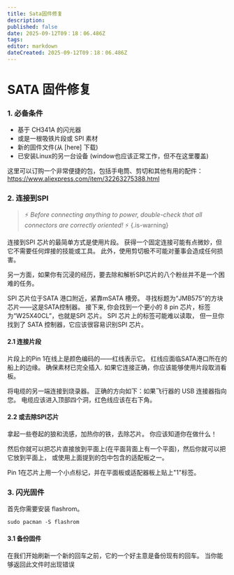 ```yaml
---
title: Sata固件修复
description:
published: false
date: 2025-09-12T09：18：06.486Z
tags:
editor: markdown
dateCreated: 2025-09-12T09：18：06.486Z
---
```


# SATA 固件修复

### 1. 必备条件

- 基于 CH341A 的闪光器
- 或是一根吸铁片段或 SPI 素材
- 新的固件文件(从 [here] 下载)
- 已安装Linux的另一台设备 (window也应该正常工作，但不在这里覆盖)

这里可以订购一个非常便捷的包，包括手电筒、剪切和其他有用的配件：
https://www.aliexpress.com/item/32263275388.html

### 2. 连接到SPI

> ⚡ _Before connecting anything to power, double-check that all connectors are correctly oriented!_ ⚡
> {.is-warning}

连接到SPI 芯片的最简单方式是使用片段。 获得一个固定连接可能有点微妙，但它不需要任何焊接的技能或工具。 此外，使用剪切极不可能对董事会造成任何损害。

另一方面，如果你有沉浸的经历，要去除和解析SPI芯片的八个粉丝并不是一个困难的任务。

SPI 芯片位于SATA 港口附近，紧靠mSATA 槽旁。 寻找标题为“JMB575”的方块芯片——这是SATA控制器。 接下来, 你会找到一个更小的 8 pin 芯片，标签为“W25X40CL”，也就是SPI 芯片。 SPI 芯片上的标签可能难以读取， 但一旦你找到了 SATA 控制器，它应该很容易识别SPI 芯片。

#### 2.1 连接片段

片段上的Pin 1在线上是颜色编码的——红线表示它。 红线应面临SATA港口所在的船上的边缘。
确保素材已完全插入. 如果它连接正确，你应该能够使用片段取消看板。

将电缆的另一端连接到烧录器。 正确的方向如下：如果飞行器的 USB 连接器指向您。 电缆应该进入顶部四个洞，红色线应该在右下角。

#### 2.2 或去除SPI芯片

拿起一些卷起的狼和流感，加热你的铁，去除芯片。 你应该知道你在做什么！

然后你就可以把芯片直接放到平面上(在平面背面上有一个平面)，然后你就可以把它放到平面上， 或使用上面提到的包中包含的适配板之一。

Pin 1在芯片上用一个小点标记，并在平面板或适配器板上贴上"1"标签。

### 3. 闪光固件

首先你需要安装 flashrom。

```
sudo pacman -S flashrom
```

#### 3.1 备份固件

在我们开始刷新一个新的回车之前，它的一个好主意是备份现有的回车。 当你能够返回此文件时出现错误


